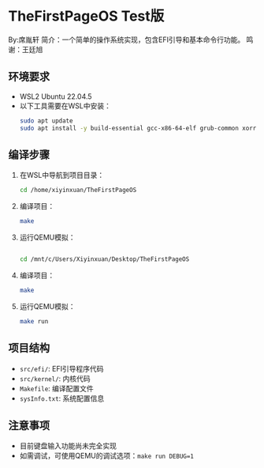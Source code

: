 # TheFirstPageOS Test版
By:席胤轩
简介：一个简单的操作系统实现，包含EFI引导和基本命令行功能。
鸣谢：王廷旭
## 环境要求
- WSL2 Ubuntu 22.04.5
- 以下工具需要在WSL中安装：
  ```bash
  sudo apt update
  sudo apt install -y build-essential gcc-x86-64-elf grub-common xorriso qemu-system-x86 gnu-efi
  ```

## 编译步骤
1. 在WSL中导航到项目目录：
   ```bash
   cd /home/xiyinxuan/TheFirstPageOS
   ```

2. 编译项目：
   ```bash
   make
   ```

3. 运行QEMU模拟：
   ```bash

   cd /mnt/c/Users/Xiyinxuan/Desktop/TheFirstPageOS                  
   ```

2. 编译项目：
   ```bash
   make
   ```

3. 运行QEMU模拟：
   ```bash
   make run
   ```

## 项目结构
- `src/efi/`: EFI引导程序代码
- `src/kernel/`: 内核代码
- `Makefile`: 编译配置文件
- `sysInfo.txt`: 系统配置信息

## 注意事项
- 目前键盘输入功能尚未完全实现
- 如需调试，可使用QEMU的调试选项：`make run DEBUG=1`
